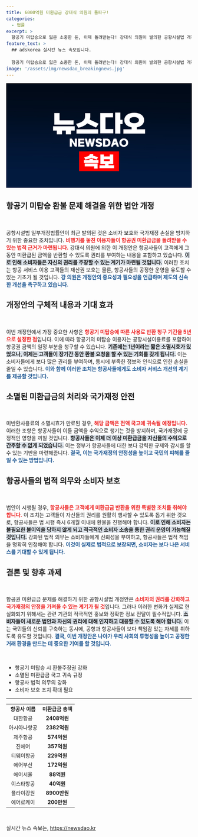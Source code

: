 ```yaml
---
title: 6000억원 미환급금 강대식 의원의 돌파구!
categories:
  - 법률
excerpt: >
  항공기 미탑승으로 잃은 소중한 돈, 이제 돌려받는다! 강대식 의원이 발의한 공항시설법 개정안은 5년 이내 환불 청구를 가능하게 하여 소비자의 권리를 보호하고 국고 손실을 방지합니다. 정부의 적극적인 홍보와 법 개정이 시급합니다.
feature_text: >
  ## adskorea 실시간 뉴스 속보입니다.

  항공기 미탑승으로 잃은 소중한 돈, 이제 돌려받는다! 강대식 의원이 발의한 공항시설법 개정안은 5년 이내 환불 청구를 가능하게 하여 소비자의 권리를 보호하고 국고 손실을 방지합니다. 정부의 적극적인 홍보와 법 개정이 시급합니다.
image: '/assets/img/newsdao_breakingnews.jpg'
---
```


<p><img src="/assets/img/newsdao_breakingnews.jpg" alt="adskorea 속보" /></p>

<h2 data-ke-size="size26">항공기 미탑승 환불 문제 해결을 위한 법안 개정</h2>

<p data-ke-size="size16">&nbsp;</p>

<p>공항시설법 일부개정법률안이 최근 발의된 것은 소비자 보호와 국가재정 손실을 방지하기 위한 중요한 조치입니다. <b><span style="color: #ee2323;">비행기를 놓친 이용자들이 항공권 미환급금을 돌려받을 수 있는 법적 근거가 마련됩니다.</span></b> 강대식 의원에 의한 이 개정안은 항공사들이 고객에게 그동안 미환급된 금액을 반환할 수 있도록 권리를 부여하는 내용을 포함하고 있습니다. <b><span style="background-color: #21538527;">이로 인해 소비자들은 자신의 권리를 주장할 수 있는 계기가 마련될 것입니다.</span></b> 이러한 조치는 항공 서비스 이용 고객들의 재산권 보호는 물론, 항공사들의 공정한 운영을 유도할 수 있는 기초가 될 것입니다. <b><span style="color: #1a5490;">강 의원은 개정안의 중요성과 필요성을 언급하며 제도의 신속한 개선을 촉구하고 있습니다.</span></b></p>

<h2 data-ke-size="size26">개정안의 구체적 내용과 기대 효과</h2>

<p data-ke-size="size16">&nbsp;</p>

<p>이번 개정안에서 가장 중요한 사항은 <b><span style="color: #ee2323;">항공기 미탑승에 따른 사용료 반환 청구 기간을 5년으로 설정한 점</span></b>입니다. 이에 따라 항공기의 미탑승 이용자는 공항시설이용료를 포함하여 항공권 금액의 일정 부분을 청구할 수 있습니다. <b><span style="background-color: #21538527;">기존에는 1년이라는 짧은 소멸시효가 있었으나, 이제는 고객들이 장기간 동안 환불 요청을 할 수 있는 기회를 갖게 됩니다.</span></b> 이는 소비자들에게 보다 많은 권리를 부여하며, 동시에 부족한 정보와 인식으로 인한 손실을 줄일 수 있습니다. <b><span style="color: #1a5490;">이와 함께 이러한 조치는 항공사들에게도 소비자 서비스 개선의 계기를 제공할 것입니다.</span></b></p>

<h2 data-ke-size="size26">소멸된 미환급금의 처리와 국가재정 안전</h2>

<p data-ke-size="size16">&nbsp;</p>

<p>미반환사용료의 소멸시효가 만료된 경우, <b><span style="color: #ee2323;">해당 금액은 전액 국고에 귀속될 예정입니다.</span></b> 이러한 조항은 항공사들이 이들 금액을 수익으로 챙기는 것을 방지하며, 국가재정에 긍정적인 영향을 끼칠 것입니다. <b><span style="background-color: #21538527;">항공사들은 이제 더 이상 미환급금을 자신들의 수익으로 간주할 수 없게 되었습니다.</span></b> 이는 정부가 항공사들에 대한 보다 강력한 규제와 감시를 할 수 있는 기반을 마련해줍니다. <b><span style="color: #1a5490;">결국, 이는 국가재정의 안정성을 높이고 국민의 피해를 줄일 수 있는 방법입니다.</span></b></p>

<h2 data-ke-size="size26">항공사들의 법적 의무와 소비자 보호</h2>

<p data-ke-size="size16">&nbsp;</p>

<p>법안이 시행될 경우, <b><span style="color: #ee2323;">항공사들은 고객에게 미환급금 반환을 위한 특별한 조치를 취해야 합니다.</span></b> 이 조치는 고객들이 자신들의 권리를 원활히 행사할 수 있도록 돕기 위한 것으로, 항공사들은 법 시행 즉시 6개월 이내에 환불을 진행해야 합니다. <b><span style="background-color: #21538527;">이로 인해 소비자는 불필요한 불이익을 당하지 않게 되고 적극적인 소비자 소송을 통한 권리 운영이 가능해질 것입니다.</span></b> 강화된 법적 의무는 소비자들에게 신뢰성을 부여하고, 항공사들은 법적 책임을 명확히 인정해야 합니다. <b><span style="color: #1a5490;">이것이 실제로 법적으로 보장되면, 소비자는 보다 나은 서비스를 기대할 수 있게 됩니다.</span></b></p>

<h2 data-ke-size="size26">결론 및 향후 과제</h2>

<p data-ke-size="size16">&nbsp;</p>

<p>항공권 미환급금 문제를 해결하기 위한 공항시설법 개정안은 <b><span style="color: #ee2323;">소비자의 권리를 강화하고 국가재정의 안정을 가져올 수 있는 계기가 될 것</span></b>입니다. 그러나 이러한 변화가 실제로 현실화되기 위해서는 관련 기관의 적극적인 홍보와 정확한 정보 전달이 필수적입니다. <b><span style="background-color: #21538527;">소비자들이 새로운 법안과 자신의 권리에 대해 인지하고 대응할 수 있도록 해야 합니다.</span></b> 이는 국민들의 신뢰를 구축하는 동시에, 공항과 항공사들이 보다 책임감 있는 자세를 취하도록 유도할 것입니다. <b><span style="color: #1a5490;">결국, 이번 개정안은 나아가 우리 사회의 투명성을 높이고 공정한 거래 환경을 만드는 데 중요한 기여를 할 것입니다.</span></b></p>

<p data-ke-size="size16">&nbsp;</p>

<ul>
    <li>항공기 미탑승 시 환불주장권 강화</li>
    <li>소멸된 미환급금 국고 귀속 규정</li>
    <li>항공사 법적 의무의 강화</li>
    <li>소비자 보호 조치 확대 필요</li>
</ul>

<hr>

<table style="width: 100%; border-collapse: collapse;">
    <tr>
        <td style="text-align: center; height: 17px;"><b>항공사 이름</b></td>
        <td style="text-align: center; height: 17px;"><b>미환급금 총액</b></td>
    </tr>
    <tr>
        <td style="text-align: center; height: 17px;">대한항공</td>
        <td style="text-align: center; height: 17px;"><b>2408억원</b></td>
    </tr>
    <tr>
        <td style="text-align: center; height: 17px;">아시아나항공</td>
        <td style="text-align: center; height: 17px;"><b>2382억원</b></td>
    </tr>
    <tr>
        <td style="text-align: center; height: 17px;">제주항공</td>
        <td style="text-align: center; height: 17px;"><b>574억원</b></td>
    </tr>
    <tr>
        <td style="text-align: center; height: 17px;">진에어</td>
        <td style="text-align: center; height: 17px;"><b>357억원</b></td>
    </tr>
    <tr>
        <td style="text-align: center; height: 17px;">티웨이항공</td>
        <td style="text-align: center; height: 17px;"><b>229억원</b></td>
    </tr>
    <tr>
        <td style="text-align: center; height: 17px;">에어부산</td>
        <td style="text-align: center; height: 17px;"><b>172억원</b></td>
    </tr>
    <tr>
        <td style="text-align: center; height: 17px;">에어서울</td>
        <td style="text-align: center; height: 17px;"><b>88억원</b></td>
    </tr>
    <tr>
        <td style="text-align: center; height: 17px;">이스타항공</td>
        <td style="text-align: center; height: 17px;"><b>40억원</b></td>
    </tr>
    <tr>
        <td style="text-align: center; height: 17px;">플라이강원</td>
        <td style="text-align: center; height: 17px;"><b>8900만원</b></td>
    </tr>
    <tr>
        <td style="text-align: center; height: 17px;">에어로케이</td>
        <td style="text-align: center; height: 17px;"><b>200만원</b></td>
    </tr>
</table>

<p data-ke-size="size16">&nbsp;</p>
실시간 뉴스 속보는, <a href="https://newsdao.kr" rel="dofollow">https://newsdao.kr</a>


